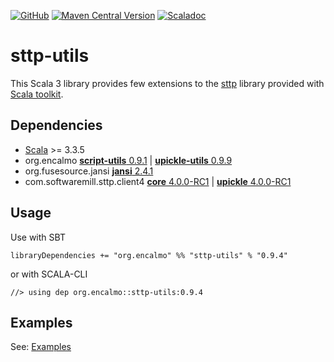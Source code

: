 <a href="https://github.com/encalmo/sttp-utils">![GitHub](https://img.shields.io/badge/github-%23121011.svg?style=for-the-badge&logo=github&logoColor=white)</a> <a href="https://central.sonatype.com/artifact/org.encalmo/sttp-utils_3" target="_blank">![Maven Central Version](https://img.shields.io/maven-central/v/org.encalmo/sttp-utils_3?style=for-the-badge)</a> <a href="https://encalmo.github.io/sttp-utils/scaladoc/org/encalmo/utils.html" target="_blank"><img alt="Scaladoc" src="https://img.shields.io/badge/docs-scaladoc-red?style=for-the-badge"></a>

# sttp-utils

This Scala 3 library provides few extensions to the [sttp](https://github.com/softwaremill/sttp) library provided with [Scala toolkit](https://docs.scala-lang.org/toolkit/introduction.html).

## Dependencies

   - [Scala](https://www.scala-lang.org/) >= 3.3.5
   - org.encalmo [**script-utils** 0.9.1](https://central.sonatype.com/artifact/org.encalmo/script-utils_3) | [**upickle-utils** 0.9.9](https://central.sonatype.com/artifact/org.encalmo/upickle-utils_3)
   - org.fusesource.jansi [**jansi** 2.4.1](https://central.sonatype.com/artifact/org.fusesource.jansi/jansi)
   - com.softwaremill.sttp.client4 [**core** 4.0.0-RC1](https://github.com/softwaremill/sttp) | [**upickle** 4.0.0-RC1](https://github.com/softwaremill/sttp)

## Usage

Use with SBT

    libraryDependencies += "org.encalmo" %% "sttp-utils" % "0.9.4"

or with SCALA-CLI

    //> using dep org.encalmo::sttp-utils:0.9.4

## Examples

See: [Examples](https://github.com/encalmo/sttp-utils/blob/main/SttpUtils.test.scala)